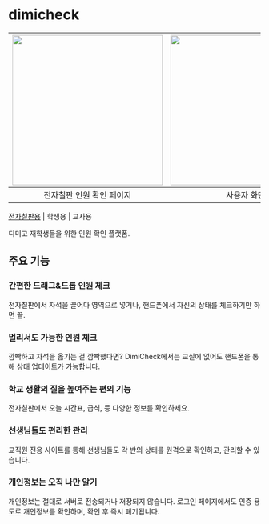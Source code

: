 # dimicheck

| <img src="https://i.imgur.com/o8aWj1Y.png" height=300> | <img src="https://i.imgur.com/ZqyUI7y.png" height=300> |
| :-----: | :-----: |
| 전자칠판 인원 확인 페이지 | 사용자 화면 |

[전자칠판용](https://dimicheck.kro.kr) | 학생용 | 교사용

디미고 재학생들을 위한 인원 확인 플랫폼.

## 주요 기능
### 간편한 드래그&드롭 인원 체크
전자칠판에서 자석을 끌어다 영역으로 넣거나, 핸드폰에서 자신의 상태를 체크하기만 하면 끝. 
### 멀리서도 가능한 인원 체크
깜빡하고 자석을 옮기는 걸 깜빡했다면? DimiCheck에서는 교실에 없어도 핸드폰을 통해 상태 업데이트가 가능합니다.
### 학교 생활의 질을 높여주는 편의 기능
전자칠판에서 오늘 시간표, 급식, 등 다양한 정보를 확인하세요.
### 선생님들도 편리한 관리
교직원 전용 사이트를 통해 선생님들도 각 반의 상태를 원격으로 확인하고, 관리할 수 있습니다. 
### 개인정보는 오직 나만 알기
개인정보는 절대로 서버로 전송되거나 저장되지 않습니다. 로그인 페이지에서도 인증 용도로 개인정보를 확인하며, 확인 후 즉시 폐기됩니다. 
